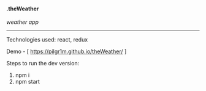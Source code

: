#### .theWeather
*weather app*
____
Technologies used: react, redux

Demo - [ https://pilgr1m.github.io/theWeather/ ]

Steps to run the dev version:
1. npm i
2. npm start
